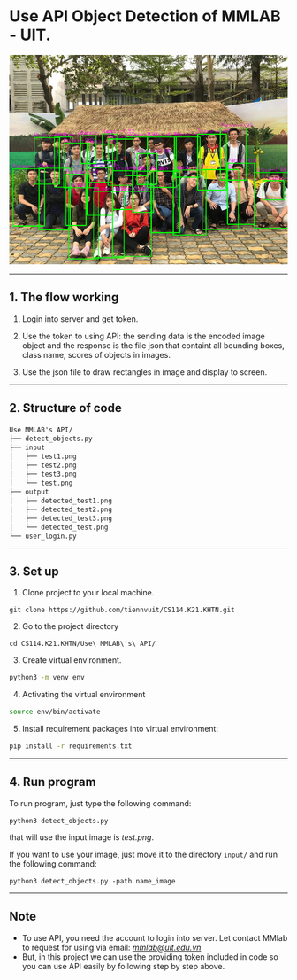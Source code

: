  # Use API Object Detection of MMLAB - UIT.

<img src="output/detected_test3.png" alt="Detect objects in image" style="width: 60% height: 200px">

---
## 1. The flow working

1. Login into server and get token.

2. Use the token to using API: the sending data is the encoded image object and the response is the file json that containt all bounding boxes, class name, scores of objects in images.

3. Use the json file to draw rectangles in image and display to screen.

---
## 2. Structure of code
```
Use MMLAB's API/
├── detect_objects.py
├── input
│   ├── test1.png
│   ├── test2.png
│   ├── test3.png
│   └── test.png
├── output
│   ├── detected_test1.png
│   ├── detected_test2.png
│   ├── detected_test3.png
│   └── detected_test.png
└── user_login.py
```
---
## 3. Set up
1. Clone project to your local machine.
```
git clone https://github.com/tiennvuit/CS114.K21.KHTN.git
```

2. Go to the project directory
```
cd CS114.K21.KHTN/Use\ MMLAB\'s\ API/
```
3. Create virtual environment.
```bash
python3 -m venv env
```
4. Activating the virtual environment
```bash
source env/bin/activate
```
5. Install requirement packages into virtual environment:
```bash
pip install -r requirements.txt
```

---
## 4. Run program
To run program, just type the following command:

```
python3 detect_objects.py
```

that will use the input image is *test.png*.

If you want to use your image, just move it to the directory `input/` and run the following command:

```
python3 detect_objects.py -path name_image
```

---
## Note
- To use API, you need the account to login into server. Let contact MMlab to request for using via email: *mmlab@uit.edu.vn*
- But, in this project we can use the providing token included in code so you can use API easily by following step by step above.
